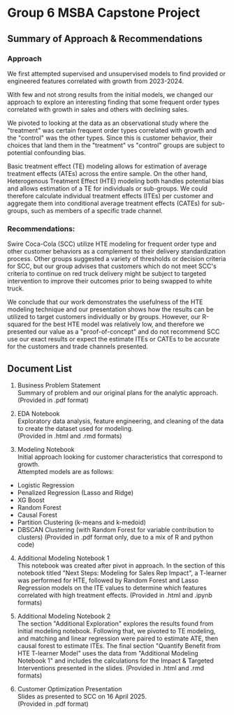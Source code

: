 # Group 6 MSBA Capstone Project
## Summary of Approach & Recommendations

### Approach
We first attempted supervised and unsupervised models to find provided or engineered features correlated with growth from 2023-2024.

With few and not strong results from the initial models, we changed our approach to explore an interesting finding that some frequent order types correlated with growth in sales and others with declining sales.

We pivoted to looking at the data as an observational study where the "treatment" was certain frequent order types correlated with growth and the "control" was the other types. Since this is customer behavior, their choices that land them in the "treatment" vs "control" groups are subject to potential confounding bias.

Basic treatment effect (TE) modeling allows for estimation of average treatment effects (ATEs) across the entire sample. On the other hand, Heterogenous Treatment Effect (HTE) modeling both handles potential bias and allows estimation of a TE for individuals or sub-groups. We could therefore calculate individual treatment effects (ITEs) per customer and aggregate them into conditional average treatment effects (CATEs) for sub-groups, such as members of a specific trade channel.

### Recommendations:
Swire Coca-Cola (SCC) utilize HTE modeling for frequent order type and other customer behaviors as a complement to their delivery standardization process. Other groups suggested a variety of thresholds or decision criteria for SCC, but our group advises that customers which do not meet SCC's criteria to continue on red truck delivery might be subject to targeted intervention to improve their outcomes prior to being swapped to white truck.

We conclude that our work demonstrates the usefulness of the HTE modeling technique and our presentation shows how the results can be utilized to target customers individually or by groups. However, our R-squared for the best HTE model was relatively low, and therefore we presented our value as a "proof-of-concept" and do not recommend SCC use our exact results or expect the estimate ITEs or CATEs to be accurate for the customers and trade channels presented.


## Document List

1. Business Problem Statement<br/>
Summary of problem and our original plans for the analytic approach.<br/>
(Provided in .pdf format)

2. EDA Notebook<br/>
Exploratory data analysis, feature engineering, and cleaning of the data to create the dataset used for modeling.<br/>
(Provided in .html and .rmd formats)

3. Modeling Notebook<br/>
Initial approach looking for customer characteristics that correspond to growth.<br/>
Attempted models are as follows:
- Logistic Regression
- Penalized Regression (Lasso and Ridge)
- XG Boost
- Random Forest
- Causal Forest
- Partition Clustering (k-means and k-medoid)
- DBSCAN Clustering (with Random Forest for variable contribution to clusters)
(Provided in .pdf format only, due to a mix of R and python code)

4. Additional Modeling Notebook 1<br/>
This notebook was created after pivot in approach. In the section of this notebook titled "Next Steps: Modeling for Sales Rep Impact", a T-learner was performed for HTE, followed by Random Forest and Lasso Regression models on the ITE values to determine which features correlated with high treatment effects.
(Provided in .html and .ipynb formats)

5. Additional Modeling Notebook 2<br/>
The section "Additional Exploration" explores the results found from initial modeling notebook. Following that, we pivoted to TE modeling, and matching and linear regression were paired to estimate ATE, then causal forest to estimate ITEs. The final section "Quantify Benefit from HTE T-learner Model" uses the data from "Additional Modeling Notebook 1" and includes the calculations for the Impact & Targeted Interventions presented in the slides.
(Provided in .html and .rmd formats)

6. Customer Optimization Presentation<br/>
Slides as presented to SCC on 16 April 2025.<br/>
(Provided in .pdf format)
